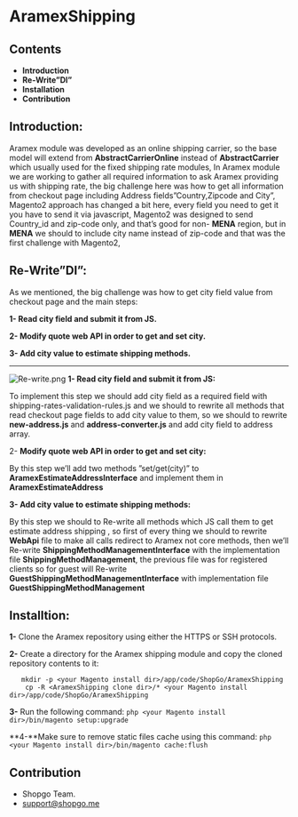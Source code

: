 # AramexShipping #


## Contents ##

* **Introduction**
* **Re-Write”DI”**
* **Installation**
* **Contribution**

## Introduction: ##

Aramex module was developed as an online shipping carrier, so the base model will extend from **AbstractCarrierOnline** instead of **AbstractCarrier** which usually used for the fixed shipping rate modules,
In Aramex module we are working to gather all required information to ask Aramex providing us with shipping rate, the big challenge here was how to get all information from checkout page including Address fields”Country,Zipcode and City”,
Magento2 approach has changed a bit here, every field you need to get it you have to send it via javascript, Magento2 was designed to send Country_id and zip-code only, and that’s good for non- **MENA** region, but in **MENA** we should to include city name instead of zip-code and that was the first challenge with Magento2,

## Re-Write”DI”: ##
As we mentioned, the big challenge was how to get city field value from checkout page and the main steps:

**1- Read city field and submit it from JS.**

**2- Modify quote web API in order to get and set city.**

**3- Add city value to estimate shipping methods.** 
************************************
![Re-write.png](https://bitbucket.org/repo/xzy8nb/images/1956314207-Re-write.png)
**1- Read city field and submit it from JS:**

To implement this step we should add city field as a required field with   shipping-rates-validation-rules.js and we should to rewrite all methods that read checkout page fields to add city value to them, so we should to rewrite **new-address.js** and **address-converter.js** and add city field to address array.


2- **Modify quote web API in order to get and set city:**

By this step we’ll add two methods ”set/get(city)” to **AramexEstimateAddressInterface** and implement them in **AramexEstimateAddress**

 
**3- Add city value to estimate shipping methods:**

By this step we should to Re-write all methods which JS call them to get estimate address shipping , so first of every thing we should to rewrite **WebApi** file to make all calls redirect to Aramex not core methods, then we’ll Re-write **ShippingMethodManagementInterface** with the  implementation file **ShippingMethodManagement**, 
the previous file was for registered clients so for guest will Re-write **GuestShippingMethodManagementInterface** with implementation file **GuestShippingMethodManagement**



## Installtion: ##
**1-** Clone the Aramex repository using either the HTTPS or SSH protocols.

**2-** Create a directory for the Aramex  shipping module and copy the cloned repository contents to it:
```
   mkdir -p <your Magento install dir>/app/code/ShopGo/AramexShipping
    cp -R <AramexShipping clone dir>/* <your Magento install dir>/app/code/ShopGo/AramexShipping
```

**3-** Run the following command:
```php <your Magento install dir>/bin/magento setup:upgrade```

**4-**Make sure to remove static files cache using this command:
```php <your Magento install dir>/bin/magento cache:flush```

## Contribution ##
* Shopgo Team.
* support@shopgo.me